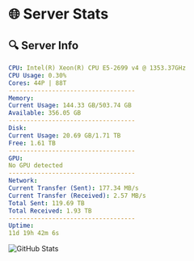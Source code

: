 # 🌐 Server Stats
## 🔍 Server Info
```yaml
CPU: Intel(R) Xeon(R) CPU E5-2699 v4 @ 1353.37GHz
CPU Usage: 0.30%
Cores: 44P | 88T
-----------------------------------
Memory:
Current Usage: 144.33 GB/503.74 GB
Available: 356.05 GB
-----------------------------------
Disk:
Current Usage: 20.69 GB/1.71 TB
Free: 1.61 TB
-----------------------------------
GPU:
No GPU detected
-----------------------------------
Network:
Current Transfer (Sent): 177.34 MB/s
Current Transfer (Received): 2.57 MB/s
Total Sent: 119.69 TB
Total Received: 1.93 TB
-----------------------------------
Uptime:
11d 19h 42m 6s
```
![GitHub Stats](https://img.shields.io/badge/Updated-2025-02-19_18:25:24-blue)